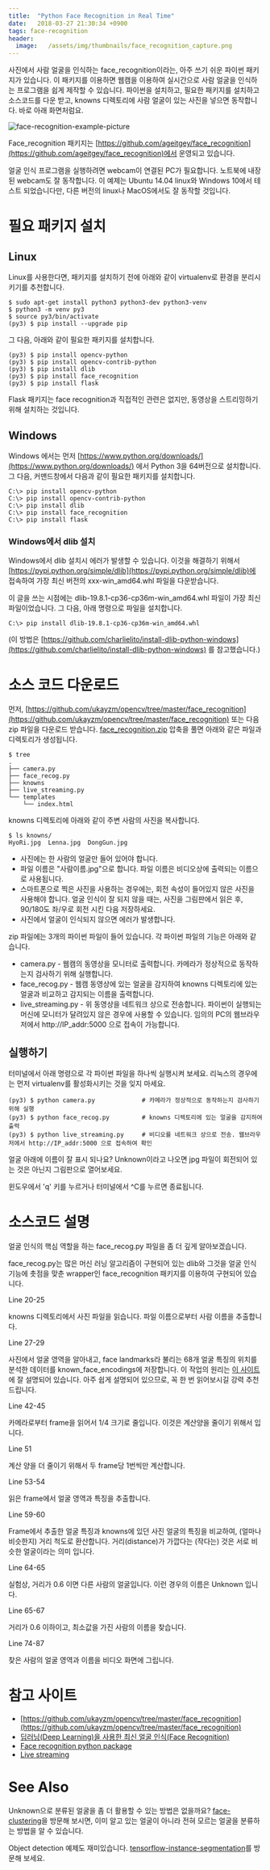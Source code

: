 ```yaml
---
title:  "Python Face Recognition in Real Time"
date:   2018-03-27 21:30:34 +0900
tags: face-recognition
header:
  image:   /assets/img/thumbnails/face_recognition_capture.png
---
```


사진에서 사람 얼굴을 인식하는 face_recognition이라는, 아주 쓰기 쉬운 파이썬 패키지가 있습니다. 이 패키지를 이용하면 웹캠을 이용하여 실시간으로 사람 얼굴을 인식하는 프로그램을 쉽게 제작할 수 있습니다. 파이썬을 설치하고, 필요한 패키지를 설치하고 소스코드를 다운 받고, knowns 디렉토리에 사람 얼굴이 있는 사진을 넣으면 동작합니다. 바로 아래 화면처럼요.

![face-recognition-example-picture](https://cloud.githubusercontent.com/assets/896692/24430398/36f0e3f0-13cb-11e7-8258-4d0c9ce1e419.gif)

Face_recognition 패키지는 [https://github.com/ageitgey/face_recognition](https://github.com/ageitgey/face_recognition)에서 운영되고 있습니다.

얼굴 인식 프로그램을 실행하려면 webcam이 연결된 PC가 필요합니다. 노트북에 내장된  webcam도 잘 동작합니다. 이 예제는 Ubuntu 14.04 linux와 Windows 10에서 테스트 되었습니다만, 다른 버전의 linux나 MacOS에서도 잘 동작할 것입니다.


# 필요 패키지 설치

## Linux

Linux를 사용한다면, 패키지를 설치하기 전에 아래와 같이 virtualenv로 환경을 분리시키기를 추천합니다.

```
$ sudo apt-get install python3 python3-dev python3-venv
$ python3 -m venv py3
$ source py3/bin/activate
(py3) $ pip install --upgrade pip
```

그 다음, 아래와 같이 필요한 패키지를 설치합니다.

```
(py3) $ pip install opencv-python
(py3) $ pip install opencv-contrib-python
(py3) $ pip install dlib
(py3) $ pip install face_recognition
(py3) $ pip install flask
```

Flask 패키지는 face recognition과 직접적인 관련은 없지만, 동영상을 스트리밍하기 위해 설치하는 것입니다.

## Windows

Windows 에서는 먼저 [https://www.python.org/downloads/](https://www.python.org/downloads/) 에서 Python 3을 64버전으로 설치합니다. 그 다음, 커맨드창에서 다음과 같이 필요한 패키지를 설치합니다.

```
C:\> pip install opencv-python
C:\> pip install opencv-contrib-python
C:\> pip install dlib
C:\> pip install face_recognition
C:\> pip install flask
```

### Windows에서 dlib 설치

Windows에서 dlib 설치시 에러가 발생할 수 있습니다. 이것을 해결하기 위해서 [https://pypi.python.org/simple/dlib](https://pypi.python.org/simple/dlib)에 접속하여 가장 최신 버전의 xxx-win_amd64.whl 파일을 다운받습니다.

이 글을 쓰는 시점에는 dlib-19.8.1-cp36-cp36m-win_amd64.whl 파일이 가장 최신 파일이었습니다.
그 다음, 아래 명령으로 파일을 설치합니다.

```
C:\> pip install dlib-19.8.1-cp36-cp36m-win_amd64.whl
```

(이 방법은 [https://github.com/charlielito/install-dlib-python-windows](https://github.com/charlielito/install-dlib-python-windows) 를 참고했습니다.)

# 소스 코드 다운로드

먼저, [https://github.com/ukayzm/opencv/tree/master/face_recognition](https://github.com/ukayzm/opencv/tree/master/face_recognition) 또는 다음 zip 파일을 다운로드 받습니다. [face_recognition.zip][face_recognition.zip]
압축을 풀면 아래와 같은 파일과 디렉토리가 생성됩니다.

```
$ tree
.
├── camera.py
├── face_recog.py
├── knowns
├── live_streaming.py
└── templates
    └── index.html
```

knowns 디렉토리에 아래와 같이 주변 사람의 사진을 복사합니다.

```
$ ls knowns/
HyoRi.jpg  Lenna.jpg  DongGun.jpg
```

* 사진에는 한 사람의 얼굴만 들어 있어야 합니다.
* 파일 이름은 "사람이름.jpg"으로 합니다. 파일 이름은 비디오상에 출력되는 이름으로 사용됩니다.
* 스마트폰으로 찍은 사진을 사용하는 경우에는, 회전 속성이 들어있지 않은 사진을 사용해야 합니다. 얼굴 인식이 잘 되지 않을 때는, 사진을 그림판에서 읽은 후, 90/180도 좌/우로 회전 시킨 다음 저장하세요.
* 사진에서 얼굴이 인식되지 않으면 에러가 발생합니다.

zip 파일에는 3개의 파이썬 파일이 들어 있습니다. 각 파이썬 파일의 기능은 아래와 같습니다.

* camera.py - 웹캠의 동영상을 모니터로 출력합니다. 카메라가 정상적으로 동작하는지 검사하기 위해 실행합니다.
* face_recog.py - 웹캠 동영상에 있는 얼굴을 감지하여 knowns 디렉토리에 있는 얼굴과 비교하고 감지되는 이름을 출력합니다.
* live_streaming.py - 위 동영상을 네트워크 상으로 전송합니다. 파이썬이 실행되는 머신에 모니터가 달려있지 않은 경우에 사용할 수 있습니다. 임의의 PC의 웹브라우저에서 http://IP_addr:5000 으로 접속이 가능합니다.

## 실행하기

터미널에서 아래 명령으로 각 파이썬 파일을 하나씩 실행시켜 보세요.  리눅스의 경우에는 먼저 virtualenv를 활성화시키는 것을 잊지 마세요.

```
(py3) $ python camera.py             # 카메라가 정상적으로 동작하는지 검사하기 위해 실행
(py3) $ python face_recog.py         # knowns 디렉토리에 있는 얼굴을 감지하여 출력
(py3) $ python live_streaming.py     # 비디오를 네트워크 상으로 전송. 웹브라우저에서 http://IP_addr:5000 으로 접속하여 확인
```

얼굴 아래에 이름이 잘 표시 되나요? Unknown이라고 나오면 jpg 파일이 회전되어 있는 것은 아닌지 그림판으로 열어보세요.

윈도우에서 'q' 키를 누르거나 터미널에서 ^C를 누르면 종료됩니다.

# 소스코드 설명


얼굴 인식의 핵심 역할을 하는 face_recog.py 파일을 좀 더 깊게 알아보겠습니다.

face_recog.py는 많은 머신 러닝 알고리즘이 구현되어 있는 dlib와 그것을 얼굴 인식 기능에 촛점을 맞춘 wrapper인 face_recognition 패키지를 이용하여 구현되어 있습니다.

<script src="https://gist.github.com/ukayzm/05363345935cabe958627d75a113c825.js"></script>

Line 20-25

knowns 디렉토리에서 사진 파일을 읽습니다. 파일 이름으로부터 사람 이름을 추출합니다.

Line 27-29

사진에서 얼굴 영역을 알아내고, face landmarks라 불리는 68개 얼굴 특징의 위치를 분석한 데이터를 known_face_encodings에 저장합니다. 이 작업의 원리는 [이 사이트][media_com]에 잘 설명되어 있습니다. 아주 쉽게 설명되어 있으므로, 꼭 한 번 읽어보시길 강력 추천 드립니다.

Line 42-45

카메라로부터 frame을 읽어서 1/4 크기로 줄입니다. 이것은 계산양을 줄이기 위해서 입니다.

Line 51

계산 양을 더 줄이기 위해서 두 frame당 1번씩만 계산합니다.

Line 53-54

읽은 frame에서 얼굴 영역과 특징을 추출합니다.

Line 59-60

Frame에서 추출한 얼굴 특징과 knowns에 있던 사진 얼굴의 특징을 비교하여, (얼마나 비슷한지) 거리 척도로 환산합니다. 거리(distance)가 가깝다는 (작다는) 것은 서로 비슷한 얼굴이라는 의미 입니다.

Line 64-65

실험상, 거리가 0.6 이면 다른 사람의 얼굴입니다. 이런 경우의 이름은 Unknown 입니다.

Line 65-67

거리가 0.6 이하이고, 최소값을 가진 사람의 이름을 찾습니다.

Line 74-87

찾은 사람의 얼굴 영역과 이름을 비디오 화면에 그립니다.

# 참고 사이트

* [https://github.com/ukayzm/opencv/tree/master/face_recognition](https://github.com/ukayzm/opencv/tree/master/face_recognition)
* [딥러닝(Deep Learning)을 사용한 최신 얼굴 인식(Face Recognition)][media_com]
* [Face recognition python package](https://github.com/ageitgey/face_recognition)
* [Live streaming](http://www.chioka.in/python-live-video-streaming-example/)

# See Also

Unknown으로 분류된 얼굴을 좀 더 활용할 수 있는 방법은 없을까요? [face-clustering](/face-clustering/)을 방문해 보시면, 이미 알고 있는 얼굴이 아니라 전혀 모르는 얼굴을 분류하는 방법을 알 수 있습니다.

Object detection 예제도 재미있습니다. [tensorflow-instance-segmentation](/tensorflow-instance-segmentation/)를 방문해 보세요.

[face_recognition.zip]: /assets/face_recognition.zip
[media_com]: https://medium.com/@jongdae.lim/%EA%B8%B0%EA%B3%84-%ED%95%99%EC%8A%B5-machine-learning-%EC%9D%80-%EC%A6%90%EA%B2%81%EB%8B%A4-part-4-63ed781eee3c
